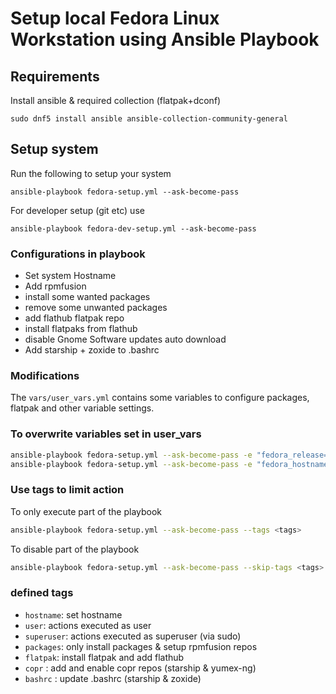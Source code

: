 # Setup local Fedora Linux Workstation using Ansible Playbook

## Requirements

Install ansible & required collection (flatpak+dconf)
```
sudo dnf5 install ansible ansible-collection-community-general
```

## Setup system

Run the following to setup your system

```
ansible-playbook fedora-setup.yml --ask-become-pass
```

For developer setup (git etc) use

```
ansible-playbook fedora-dev-setup.yml --ask-become-pass

```
### Configurations in playbook

 * Set system Hostname
 * Add rpmfusion 
 * install some wanted packages
 * remove some unwanted packages
 * add flathub flatpak repo
 * install flatpaks from flathub
 * disable Gnome Software updates auto download
 * Add starship + zoxide to .bashrc

### Modifications

The `vars/user_vars.yml` contains some variables to configure packages, flatpak and other variable settings.

### To overwrite variables set in user_vars

```bash
ansible-playbook fedora-setup.yml --ask-become-pass -e "fedora_release=39"
ansible-playbook fedora-setup.yml --ask-become-pass -e "fedora_hostname=BeeBox"
```

### Use tags to limit action

To only execute part of the playbook

```bash
ansible-playbook fedora-setup.yml --ask-become-pass --tags <tags>
```

To disable part of the playbook

```bash
ansible-playbook fedora-setup.yml --ask-become-pass --skip-tags <tags>
```

### defined tags
* `hostname`: set hostname
* `user`: actions executed as user
* `superuser`: actions executed as superuser (via sudo) 
* `packages`: only install packages & setup rpmfusion repos
* `flatpak`: install flatpak and add flathub
* `copr` : add and enable copr repos (starship & yumex-ng)
* `bashrc` : update .bashrc (starship & zoxide)


